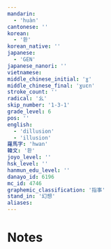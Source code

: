 ```yaml
---
mandarin:
  - 'huàn'
cantonese: ''
korean:
  - '환'
korean_native: ''
japanese:
  - 'GEN'
japanese_nanori: ''
vietnamese:
middle_chinese_initial: 'ɣ'
middle_chinese_final: 'ɣuɛn'
stroke_count: ''
radical: '幺'
skip_number: '1-3-1'
grade_level: 6
pos: ''
english:
  - 'dillusion'
  - 'illusion'
羅馬字: 'hwan'
韓文: '환'
joyo_level: ''
hsk_level: ''
hanmun_edu_level: ''
danayo_id: 6196
mc_id: 4746
graphemic_classification: '指事'
stand_in: '幻想'
aliases:
---
```


# Notes
